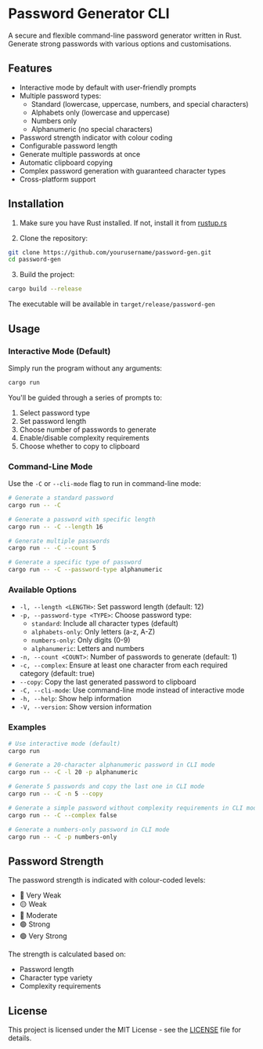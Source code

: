 # Password Generator CLI

A secure and flexible command-line password generator written in Rust. Generate strong passwords with various options and customisations.

## Features

- Interactive mode by default with user-friendly prompts
- Multiple password types:
  - Standard (lowercase, uppercase, numbers, and special characters)
  - Alphabets only (lowercase and uppercase)
  - Numbers only
  - Alphanumeric (no special characters)
- Password strength indicator with colour coding
- Configurable password length
- Generate multiple passwords at once
- Automatic clipboard copying
- Complex password generation with guaranteed character types
- Cross-platform support

## Installation

1. Make sure you have Rust installed. If not, install it from [rustup.rs](https://rustup.rs/)

2. Clone the repository:
```bash
git clone https://github.com/yourusername/password-gen.git
cd password-gen
```

3. Build the project:
```bash
cargo build --release
```

The executable will be available in `target/release/password-gen`

## Usage

### Interactive Mode (Default)

Simply run the program without any arguments:
```bash
cargo run
```

You'll be guided through a series of prompts to:
1. Select password type
2. Set password length
3. Choose number of passwords to generate
4. Enable/disable complexity requirements
5. Choose whether to copy to clipboard

### Command-Line Mode

Use the `-C` or `--cli-mode` flag to run in command-line mode:

```bash
# Generate a standard password
cargo run -- -C

# Generate a password with specific length
cargo run -- -C --length 16

# Generate multiple passwords
cargo run -- -C --count 5

# Generate a specific type of password
cargo run -- -C --password-type alphanumeric
```

### Available Options

- `-l, --length <LENGTH>`: Set password length (default: 12)
- `-p, --password-type <TYPE>`: Choose password type:
  - `standard`: Include all character types (default)
  - `alphabets-only`: Only letters (a-z, A-Z)
  - `numbers-only`: Only digits (0-9)
  - `alphanumeric`: Letters and numbers
- `-n, --count <COUNT>`: Number of passwords to generate (default: 1)
- `-c, --complex`: Ensure at least one character from each required category (default: true)
- `--copy`: Copy the last generated password to clipboard
- `-C, --cli-mode`: Use command-line mode instead of interactive mode
- `-h, --help`: Show help information
- `-V, --version`: Show version information

### Examples

```bash
# Use interactive mode (default)
cargo run

# Generate a 20-character alphanumeric password in CLI mode
cargo run -- -C -l 20 -p alphanumeric

# Generate 5 passwords and copy the last one in CLI mode
cargo run -- -C -n 5 --copy

# Generate a simple password without complexity requirements in CLI mode
cargo run -- -C --complex false

# Generate a numbers-only password in CLI mode
cargo run -- -C -p numbers-only
```

## Password Strength

The password strength is indicated with colour-coded levels:
- 🔴 Very Weak
- 🟡 Weak
- 🔵 Moderate
- 🟢 Strong
- 🟢 Very Strong

The strength is calculated based on:
- Password length
- Character type variety
- Complexity requirements

## License

This project is licensed under the MIT License - see the [LICENSE](LICENSE) file for details. 
